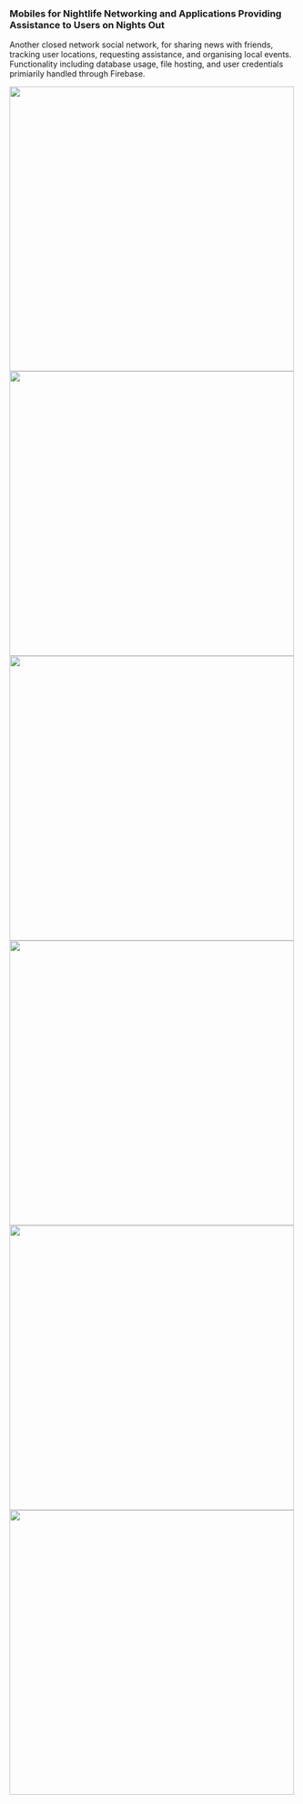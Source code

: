### Mobiles for Nightlife Networking and Applications Providing Assistance to Users on Nights Out

Another closed network social network, for sharing news with friends, tracking user locations, requesting assistance, and organising local events. 
Functionality including database usage, file hosting, and user credentials primiarily handled through Firebase.

<img src="https://github.com/kdaniels/NightlifeBuddy/blob/main/readmeImages/landingPage.png" width="500">

<img src="https://github.com/kdaniels/NightlifeBuddy/blob/main/readmeImages/loginPage.png" width="500">

<img src="https://github.com/kdaniels/NightlifeBuddy/blob/main/readmeImages/imageCropper.png" width="500">

<img src="https://github.com/kdaniels/NightlifeBuddy/blob/main/readmeImages/mainPage.png" width="500">

<img src="https://github.com/kdaniels/NightlifeBuddy/blob/main/readmeImages/locations.png" width="500">

<img src="https://github.com/kdaniels/NightlifeBuddy/blob/main/readmeImages/findFriends.png" width="500">
